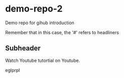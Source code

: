# demo-repo-2
Demo repo for gihub introduction

Remember that in this case, the '#' refers to headliners

## Subheader

Watch Youtube tutortial on Youtube.

eglprpl